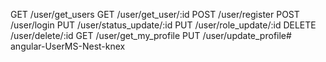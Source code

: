 GET    /user/get_users
GET    /user/get_user/:id
POST   /user/register
POST   /user/login
PUT    /user/status_update/:id
PUT    /user/role_update/:id
DELETE /user/delete/:id
GET    /user/get_my_profile
PUT    /user/update_profile#   a n g u l a r - U s e r M S - N e s t - k n e x  
 